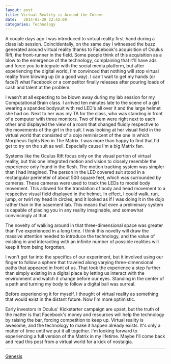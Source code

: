 ```yaml
---
layout: post
title: Virtual Reality is Around the Corner
date:   2014-03-28 22:42:00
categories: Technology
---
```


A couple days ago I was introduced to virtual reality first-hand during a class lab session. Coincidentally, on the same day I witnessed the buzz generated around virtual reality thanks to Facebook's acquisition of Oculus Rift, the front-runner in the field. Some people think of this acquisition as a blow to the emergence of the technology, complaining that it'll have ads and force you to integrate with the social media platform, but after experiencing the digital world, I'm convinced that nothing will stop virtual reality from blowing up (in a good way). I can't wait to get my hands (or face?) what Facebook or a competitor finally releases after pouring loads of cash and talent at the problem.

I wasn't at all expecting to be blown away during my lab session for my Computational Brain class. I arrived ten minutes late to the scene of a girl wearing a spandex bodysuit with red LED's all over it and the large helmet she had on. Next to her was my TA for the class, who was standing in front of a computer with three monitors. Two of them were right next to each other and displayed the view of a room that changed fluidly respective to the movements of the girl in the suit. I was looking at her visual field in the virtual world that consisted of a dojo reminiscent of the one in which Morpheus fights Neo in The Matrix. I was more than happy to find that I'd get to try on the suit as well. Especially cause I'm a big Matrix fan.

Systems like the Oculus Rift focus only on the visual portion of virtual reality, but this one integrated motion and vision to closely resemble the experience only found in the flesh. The motion tracking system was simpler than I had imagined. The person in the LED covered suit stood in a rectangular perimeter of about 500 square feet, which was surrounded by cameras. These cameras were used to track the LEDs to model body movement. This allowed for the translation of body and head movement to a respective visual field displayed in the helmet. In effect, I could walk, run, jump, or twirl my head in circles, and it looked as if I was doing it in the dojo rather than in the basement lab. This means that even a preliminary system is capable of placing you in any reality imaginable, and somewhat convincingly at that.

The novelty of walking around in that three-dimensional space was greater than I've experienced in a long time. I think this novelty will draw the massive attention needed to introduce the technology, and the value of existing in and interacting with an infinite number of possible realities will keep it from being forgotten.

I won't get far into the specifics of our experiment, but it involved using our finger to follow a sphere that traveled along varying three-dimensional paths that appeared in front of us. That took the experience a step further than simply existing in a digital place by letting us interact with the environment and watch it change before our eyes. Standing in the center of a path and turning my body to follow a digital ball was surreal.

Before experiencing it for myself, I thought of virtual reality as something that would exist in the distant future. Now I'm more optimistic.

Early investors in Oculus' Kickstarter campaign are upset, but the truth of the matter is that Facebook's money and resources will help the technology by raising the bar, forcing competition to keep up. Virtual reality is awesome, and the technology to make it happen already exists. It's only a matter of time until we put it all together. I'm looking forward to experiencing a full version of the Matrix in my lifetime. Maybe I'll come back and read this post from a virtual world for a kick of nostalgia.

-----
[Genesis][grimes]

[grimes]: https://www.youtube.com/watch?v=1FH-q0I1fJY#t=71
